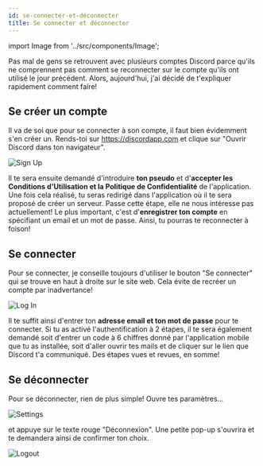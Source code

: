 ```yaml
---
id: se-connecter-et-déconnecter
title: Se connecter et déconnecter
---
```

import Image from '../src/components/Image';

Pas mal de gens se retrouvent avec plusieurs comptes Discord parce qu'ils ne comprennent pas comment se reconnecter sur le compte qu'ils ont utilisé le jour précédent. Alors, aujourd'hui, j'ai décidé de t'expliquer rapidement comment faire!

## Se créer un compte

Il va de soi que pour se connecter à son compte, il faut bien évidemment s'en créer un. Rends-toi sur https://discordapp.com et clique sur "Ouvrir Discord dans ton navigateur".

<Image src="/img/signup.png" alt="Sign Up"/>

Il te sera ensuite demandé d'introduire **ton pseudo** et d'**accepter les Conditions d'Utilisation et la Politique de Confidentialité** de l'application. Une fois cela réalisé, tu seras redirigé dans l'application où il te sera proposé de créer un serveur. Passe cette étape, elle ne nous intéresse pas actuellement!
Le plus important, c'est d'**enregistrer ton compte** en spécifiant un email et un mot de passe. Ainsi, tu pourras te reconnecter à foison!

## Se connecter
Pour se connecter, je conseille toujours d'utiliser le bouton "Se connecter" qui se trouve en haut à droite sur le site web. Cela évite de recréer un compte par inadvertance!

<Image src="/img/login.png" alt="Log In" />

Il te suffit ainsi d'entrer ton **adresse email et ton mot de passe** pour te connecter. Si tu as activé l'authentification à 2 étapes, il te sera également demandé soit d'entrer un code à 6 chiffres donné par l'application mobile que tu as installée, soit d'aller ouvrir tes mails et de cliquer sur le lien que Discord t'a communiqué. Des étapes vues et revues, en somme!

## Se déconnecter
Pour se déconnecter, rien de plus simple! Ouvre tes paramètres... 

<Image src="/img/settings.png" alt="Settings" />

et appuye sur le texte rouge "Déconnexion". Une petite pop-up s'ouvrira et te demandera ainsi de confirmer ton choix.

<Image src="/img/logout.png" alt="Logout" />
